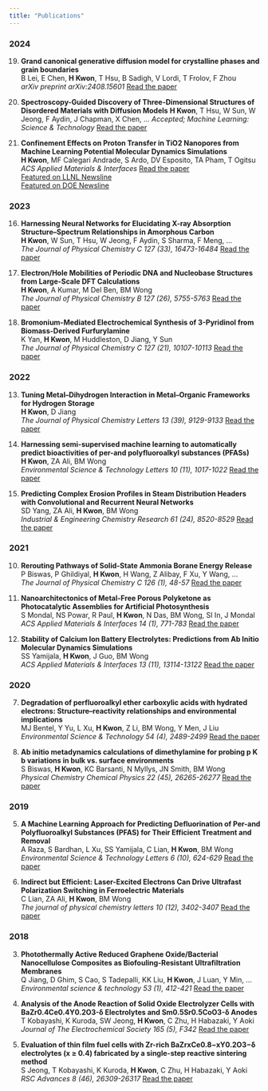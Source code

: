 ```yaml
---
title: "Publications"
---
```


### 2024

19. **Grand canonical generative diffusion model for crystalline phases and grain boundaries**  
   B Lei, E Chen, **H Kwon**, T Hsu, B Sadigh, V Lordi, T Frolov, F Zhou  
   *arXiv preprint arXiv:2408.15601*
   [Read the paper](https://arxiv.org/abs/2408.15601)


18. **Spectroscopy-Guided Discovery of Three-Dimensional Structures of Disordered Materials with Diffusion Models**
   **H Kwon**, T Hsu, W Sun, W Jeong, F Aydin, J Chapman, X Chen, ...
   *Accepted; Machine Learning: Science & Technology*
   [Read the paper](https://arxiv.org/abs/2312.05472)

17. **Confinement Effects on Proton Transfer in TiO2 Nanopores from Machine Learning Potential Molecular Dynamics Simulations**  
   **H Kwon**, MF Calegari Andrade, S Ardo, DV Esposito, TA Pham, T Ogitsu  
   *ACS Applied Materials & Interfaces*
   [Read the paper](https://pubs.acs.org/doi/abs/10.1021/acsami.4c02339)  
   [Featured on LLNL Newsline](https://www.llnl.gov/article/51441/nano-confinement-may-be-key-improving-hydrogen-production)  
   [Featured on DOE Newsline](https://www.energy.gov/eere/h2awsm/articles/hydrogen-team-research-featured-cover-acs-applied-materials-interfaces)

### 2023

16. **Harnessing Neural Networks for Elucidating X-ray Absorption Structure–Spectrum Relationships in Amorphous Carbon**  
   **H Kwon**, W Sun, T Hsu, W Jeong, F Aydin, S Sharma, F Meng, ...  
   *The Journal of Physical Chemistry C 127 (33), 16473-16484*
   [Read the paper](https://pubs.acs.org/doi/abs/10.1021/acs.jpcc.3c02029)

15. **Electron/Hole Mobilities of Periodic DNA and Nucleobase Structures from Large-Scale DFT Calculations**  
   **H Kwon**, A Kumar, M Del Ben, BM Wong  
   *The Journal of Physical Chemistry B 127 (26), 5755-5763*
   [Read the paper](https://pubs.acs.org/doi/abs/10.1021/acs.jpcb.2c09141)

14. **Bromonium-Mediated Electrochemical Synthesis of 3-Pyridinol from Biomass-Derived Furfurylamine**  
   K Yan, **H Kwon**, M Huddleston, D Jiang, Y Sun  
   *The Journal of Physical Chemistry C 127 (21), 10107-10113*
   [Read the paper](https://pubs.acs.org/doi/abs/10.1021/acs.jpcc.3c02245)

### 2022

13. **Tuning Metal–Dihydrogen Interaction in Metal–Organic Frameworks for Hydrogen Storage**  
   **H Kwon**, D Jiang  
   *The Journal of Physical Chemistry Letters 13 (39), 9129-9133*
   [Read the paper](https://pubs.acs.org/doi/abs/10.1021/acs.jpclett.2c02628)

12. **Harnessing semi-supervised machine learning to automatically predict bioactivities of per-and polyfluoroalkyl substances (PFASs)**  
   **H Kwon**, ZA Ali, BM Wong  
   *Environmental Science & Technology Letters 10 (11), 1017-1022*
   [Read the paper](https://pubs.acs.org/doi/abs/10.1021/acs.estlett.2c00530)

11. **Predicting Complex Erosion Profiles in Steam Distribution Headers with Convolutional and Recurrent Neural Networks**  
   SD Yang, ZA Ali, **H Kwon**, BM Wong  
   *Industrial & Engineering Chemistry Research 61 (24), 8520-8529*
   [Read the paper](https://pubs.acs.org/doi/abs/10.1021/acs.iecr.1c04712)

### 2021

10. **Rerouting Pathways of Solid-State Ammonia Borane Energy Release**  
    P Biswas, P Ghildiyal, **H Kwon**, H Wang, Z Alibay, F Xu, Y Wang, ...  
    *The Journal of Physical Chemistry C 126 (1), 48-57*
    [Read the paper](https://pubs.acs.org/doi/abs/10.1021/acs.jpcc.1c08985)

9. **Nanoarchitectonics of Metal-Free Porous Polyketone as Photocatalytic Assemblies for Artificial Photosynthesis**  
    S Mondal, NS Powar, R Paul, **H Kwon**, N Das, BM Wong, SI In, J Mondal  
    *ACS Applied Materials & Interfaces 14 (1), 771-783*
    [Read the paper](https://pubs.acs.org/doi/abs/10.1021/acsami.1c18626)

8. **Stability of Calcium Ion Battery Electrolytes: Predictions from Ab Initio Molecular Dynamics Simulations**  
    SS Yamijala, **H Kwon**, J Guo, BM Wong  
    *ACS Applied Materials & Interfaces 13 (11), 13114-13122*
    [Read the paper](https://pubs.acs.org/doi/abs/10.1021/acsami.0c21716)

### 2020

7. **Degradation of perfluoroalkyl ether carboxylic acids with hydrated electrons: Structure–reactivity relationships and environmental implications**  
    MJ Bentel, Y Yu, L Xu, **H Kwon**, Z Li, BM Wong, Y Men, J Liu  
    *Environmental Science & Technology 54 (4), 2489-2499*
    [Read the paper](https://pubs.acs.org/doi/abs/10.1021/acs.est.9b05869)

6. **Ab initio metadynamics calculations of dimethylamine for probing p K b variations in bulk vs. surface environments**  
    S Biswas, **H Kwon**, KC Barsanti, N Myllys, JN Smith, BM Wong  
    *Physical Chemistry Chemical Physics 22 (45), 26265-26277*
    [Read the paper](https://pubs.rsc.org/en/content/articlehtml/2020/cp/d0cp03832f)

### 2019

5. **A Machine Learning Approach for Predicting Defluorination of Per-and Polyfluoroalkyl Substances (PFAS) for Their Efficient Treatment and Removal**  
    A Raza, S Bardhan, L Xu, SS Yamijala, C Lian, **H Kwon**, BM Wong  
    *Environmental Science & Technology Letters 6 (10), 624-629*
    [Read the paper](https://pubs.acs.org/doi/abs/10.1021/acs.estlett.9b00476)

4. **Indirect but Efficient: Laser-Excited Electrons Can Drive Ultrafast Polarization Switching in Ferroelectric Materials**  
    C Lian, ZA Ali, **H Kwon**, BM Wong  
    *The journal of physical chemistry letters 10 (12), 3402-3407*
    [Read the paper](https://pubs.acs.org/doi/abs/10.1021/acs.jpclett.9b01046)

### 2018

3. **Photothermally Active Reduced Graphene Oxide/Bacterial Nanocellulose Composites as Biofouling-Resistant Ultrafiltration Membranes**  
    Q Jiang, D Ghim, S Cao, S Tadepalli, KK Liu, **H Kwon**, J Luan, Y Min, ...  
    *Environmental science & technology 53 (1), 412-421*
    [Read the paper](https://pubs.acs.org/doi/abs/10.1021/acs.est.8b02772)

2. **Analysis of the Anode Reaction of Solid Oxide Electrolyzer Cells with BaZr0.4Ce0.4Y0.2O3-δ Electrolytes and Sm0.5Sr0.5CoO3-δ Anodes**  
    T Kobayashi, K Kuroda, SW Jeong, **H Kwon**, C Zhu, H Habazaki, Y Aoki  
    *Journal of The Electrochemical Society 165 (5), F342*
    [Read the paper](https://iopscience.iop.org/article/10.1149/2.0891805jes/meta)

1. **Evaluation of thin film fuel cells with Zr-rich BaZrxCe0.8−xY0.2O3−δ electrolytes (x ≥ 0.4) fabricated by a single-step reactive sintering method**  
    S Jeong, T Kobayashi, K Kuroda, **H Kwon**, C Zhu, H Habazaki, Y Aoki  
    *RSC Advances 8 (46), 26309-26317*
    [Read the paper](https://pubs.rsc.org/en/content/articlehtml/2018/ra/c8ra04724c)
